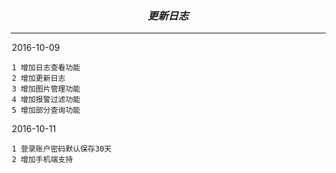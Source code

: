 <div style='width:100%;text-align:center;padding:5px;'>

### _更新日志_

---

<div style='max-width:500px;text-align:left;margin:auto;'>

2016-10-09
```
1 增加日志查看功能
2 增加更新日志
3 增加图片管理功能
4 增加报警过滤功能
5 增加部分查询功能
```

2016-10-11
```
1 登录账户密码默认保存30天
2 增加手机端支持
```

</div>
</div>

